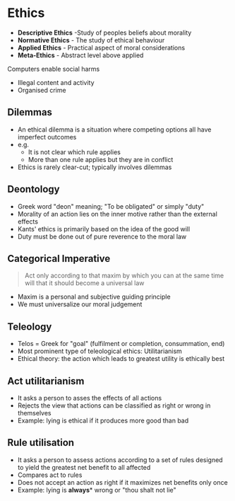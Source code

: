 # Ethics

- **Descriptive Ethics** -Study of peoples beliefs about morality
- **Normative Ethics** - The study of ethical behaviour
- **Applied Ethics** - Practical aspect of moral considerations
- **Meta-Ethics** - Abstract level above applied

Computers enable social harms
- Illegal content and activity
- Organised crime

## Dilemmas
- An ethical dilemma is a situation where competing options all have imperfect outcomes
- e.g.
	- It is not clear which rule applies
	- More than one rule applies but they are in conflict
- Ethics is rarely clear-cut; typically involves dilemmas

## Deontology
- Greek word "deon" meaning; "To be obligated" or simply "duty"
- Morality of an action lies on the inner motive rather than the external effects
- Kants' ethics is primarily based on the idea of the good will
- Duty must be done out of pure reverence to the moral law

## Categorical Imperative
> Act only according to that maxim by which you can at the same time will that it should become a universal law

- Maxim is a personal and subjective guiding principle
- We must universalize our moral judgement

## Teleology
- Telos = Greek for "goal" (fulfilment or completion, consummation, end)
- Most prominent type of teleological ethics: Utilitarianism
- Ethical theory: the action which leads to greatest utility is ethically best

## Act utilitarianism
- It asks a person to asses the effects of all actions
- Rejects the view that actions can be classified as right or wrong in themselves
- Example: lying is ethical if it produces more good than bad

## Rule utilisation
- It asks a person to assess actions according to a set of rules designed to yield the greatest net benefit to all affected
- Compares act to rules
- Does not accept an action as right if it maximizes net benefits only once
- Example: lying is **always*** wrong or "thou shalt not lie"